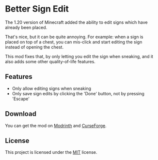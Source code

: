 # Better Sign Edit

The 1.20 version of Minecraft added the ability to edit signs which have already been placed.

That's nice, but it can be quite annoying. For example: when a sign is placed on top of a chest, you can mis-click and start editing the sign instead of opening the chest.

This mod fixes that, by only letting you edit the sign when sneaking, and it also adds some other quality-of-life features.

## Features

- Only allow editing signs when sneaking
- Only save sign edits by clicking the 'Done' button, not by pressing 'Escape'

## Download

You can get the mod on [Modrinth](https://modrinth.com/mod/better-sign-edit) and [CurseForge](https://www.curseforge.com/minecraft/mc-mods/better-sign-edit).

## License

This project is licensed under the [MIT](https://github.com/brunohpaiva/better-sign-edit/blob/main/LICENSE) license.
